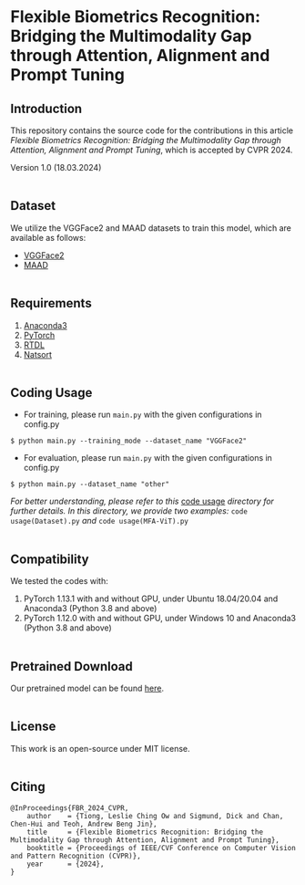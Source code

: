 # Flexible Biometrics Recognition: Bridging the Multimodality Gap through Attention, Alignment and Prompt Tuning


## Introduction
This repository contains the source code for the contributions in this article _Flexible Biometrics Recognition: Bridging the Multimodality Gap through Attention, Alignment and Prompt Tuning_, which is accepted by CVPR 2024.

Version 1.0 (18.03.2024)
<br> <br>

## Dataset
We utilize the VGGFace2 and MAAD datasets to train this model, which are available as follows:
- [VGGFace2](https://www.robots.ox.ac.uk/~vgg/data/vgg_face2/)
- [MAAD](https://github.com/pterhoer/MAAD-Face)
<br> <br>

## Requirements
  1) [Anaconda3](https://www.anaconda.com/download)
  2) [PyTorch](https://pytorch.org/get-started/locally)
  3) [RTDL](https://pypi.org/project/rtdl)
  3) [Natsort](https://pypi.org/project/natsort)
<br> <br>

## Coding Usage
- For training, please run `main.py` with the given configurations in config.py
```shell
$ python main.py --training_mode --dataset_name "VGGFace2"
```

- For evaluation, please run `main.py` with the given configurations in config.py
```shell
$ python main.py --dataset_name "other"
```

_For better understanding, please refer to this_ [code usage](code%20usage) _directory for further details. In this directory, we provide two examples:_ `code usage(Dataset).py` _and_ `code usage(MFA-ViT).py` 
<br> <br>

## Compatibility
We tested the codes with:
  1) PyTorch 1.13.1 with and without GPU, under Ubuntu 18.04/20.04 and Anaconda3 (Python 3.8 and above)
  2) PyTorch 1.12.0 with and without GPU, under Windows 10 and Anaconda3 (Python 3.8 and above)
<br> <br>

## Pretrained Download
Our pretrained model can be found [here](https://drive.google.com/drive/folders/14ZKsEBJ9jweiU8obViKHzHEyiLts8UWK?usp=sharing).
<br> <br>

## License
This work is an open-source under MIT license.
<br> <br>

## Citing
```
@InProceedings{FBR_2024_CVPR,
    author    = {Tiong, Leslie Ching Ow and Sigmund, Dick and Chan, Chen-Hui and Teoh, Andrew Beng Jin},
    title     = {Flexible Biometrics Recognition: Bridging the Multimodality Gap through Attention, Alignment and Prompt Tuning},
    booktitle = {Proceedings of IEEE/CVF Conference on Computer Vision and Pattern Recognition (CVPR)},
    year      = {2024},
}
```
